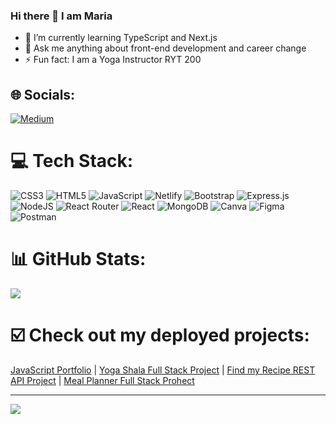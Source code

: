 ### Hi there 👋 I am Maria

 


- 🌱 I’m currently learning TypeScript and Next.js
- 💬 Ask me anything about front-end development and career change
- ⚡ Fun fact: I am a Yoga Instructor RYT 200



## 🌐 Socials:
[![Medium](https://img.shields.io/badge/Medium-12100E?logo=medium&logoColor=white)](https://medium.com/@mariamelnikovamm) 

# 💻 Tech Stack:
![CSS3](https://img.shields.io/badge/css3-%231572B6.svg?style=for-the-badge&logo=css3&logoColor=white) ![HTML5](https://img.shields.io/badge/html5-%23E34F26.svg?style=for-the-badge&logo=html5&logoColor=white) ![JavaScript](https://img.shields.io/badge/javascript-%23323330.svg?style=for-the-badge&logo=javascript&logoColor=%23F7DF1E) ![Netlify](https://img.shields.io/badge/netlify-%23000000.svg?style=for-the-badge&logo=netlify&logoColor=#00C7B7) ![Bootstrap](https://img.shields.io/badge/bootstrap-%23563D7C.svg?style=for-the-badge&logo=bootstrap&logoColor=white) ![Express.js](https://img.shields.io/badge/express.js-%23404d59.svg?style=for-the-badge&logo=express&logoColor=%2361DAFB) ![NodeJS](https://img.shields.io/badge/node.js-6DA55F?style=for-the-badge&logo=node.js&logoColor=white) ![React Router](https://img.shields.io/badge/React_Router-CA4245?style=for-the-badge&logo=react-router&logoColor=white) ![React](https://img.shields.io/badge/react-%2320232a.svg?style=for-the-badge&logo=react&logoColor=%2361DAFB) ![MongoDB](https://img.shields.io/badge/MongoDB-%234ea94b.svg?style=for-the-badge&logo=mongodb&logoColor=white) ![Canva](https://img.shields.io/badge/Canva-%2300C4CC.svg?style=for-the-badge&logo=Canva&logoColor=white) 	![Figma](https://img.shields.io/badge/figma-%23F24E1E.svg?style=for-the-badge&logo=figma&logoColor=white) ![Postman](https://img.shields.io/badge/Postman-FF6C37?style=for-the-badge&logo=postman&logoColor=white)
# 📊 GitHub Stats:
![](https://github-readme-stats.vercel.app/api/top-langs/?username=mariagoldamg&theme=dark&hide_border=false&include_all_commits=false&count_private=false&layout=compact)

# ☑️ Check out my deployed projects:

[JavaScript Portfolio](https://bubble-cookie-turquoise.glitch.me) | 
[Yoga Shala Full Stack Project](https://yoga-shala-fullstack.netlify.app/) | 
[Find my Recipe REST API Project](https://findmyrecipeproject.netlify.app/) | 
[Meal Planner Full Stack Prohect](https://mealplannermongodb.netlify.app/)


---
[![](https://visitcount.itsvg.in/api?id=mariagoldamg&icon=0&color=0)](https://visitcount.itsvg.in)

<!-- Proudly created with GPRM ( https://gprm.itsvg.in ) -->
